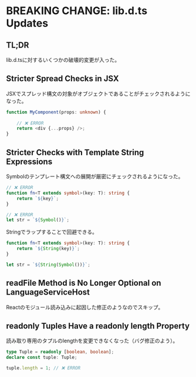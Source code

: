 # BREAKING CHANGE: lib.d.ts Updates

## TL;DR

lib.d.tsに対するいくつかの破壊的変更が入った。

## Stricter Spread Checks in JSX

JSXでスプレッド構文の対象がオブジェクトであることがチェックされるようになった。

```typescript
function MyComponent(props: unknown) {
    
    // ❌ ERROR
    return <div {...props} />;
}
```

## Stricter Checks with Template String Expressions

Symbolのテンプレート構文への展開が厳密にチェックされるようになった。

```typescript
// ❌ ERROR
function fn<T extends symbol>(key: T): string {
    return `${key}`;
}

// ❌ ERROR
let str = `${Symbol()}`;
```

Stringでラップすることで回避できる。

```typescript
function fn<T extends symbol>(key: T): string {
    return `${String(key)}`;
}

let str = `${String(Symbol())}`;
```

## readFile Method is No Longer Optional on LanguageServiceHost

Reactのモジュール読み込みに起因した修正のようなのでスキップ。

## readonly Tuples Have a readonly length Property

読み取り専用のタプルのlengthを変更できなくなった（バグ修正のよう）。

```typescript
type Tuple = readonly [boolean, boolean];
declare const tuple: Tuple;

tuple.length = 1; // ❌ ERROR
```
